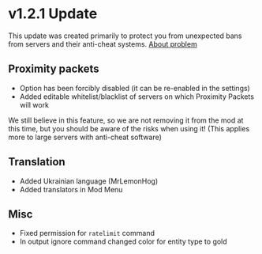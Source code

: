# v1.2.1 Update

This update was created primarily to protect you from unexpected bans from servers and their anti-cheat systems. [About problem](https://discord.com/channels/1090757125514461276/1090758804913803304/1400210342470221905)

## Proximity packets
- Option has been forcibly disabled (it can be re-enabled in the settings)
- Added editable whitelist/blacklist of servers on which Proximity Packets will work

We still believe in this feature, so we are not removing it from the mod at this time, but you should be aware of the risks when using it! (This applies more to large servers with anti-cheat software)

## Translation
- Added Ukrainian language (MrLemonHog)
- Added translators in Mod Menu

## Misc
- Fixed permission for `ratelimit` command
- In output ignore command changed color for entity type to gold
